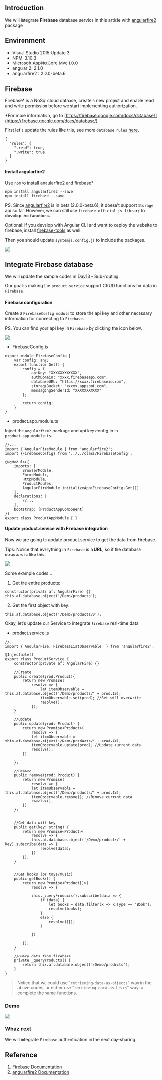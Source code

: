 ## Introduction

We will integrate **Firebase** database service in this article with [angularfire2](https://github.com/angular/angularfire2) package.


## Environment

* Visual Studio 2015 Update 3
* NPM: 3.10.3                                    
* Microsoft.AspNetCore.Mvc 1.0.0
* angular 2: 2.1.0
* angularfire2 : 2.0.0-beta.6


## Firebase

Firebase* is a NoSql cloud databse, create a new project and enable read and write permission before we start implementing authorization.

*For more information, go to [https://firebase.google.com/docs/database/](https://firebase.google.com/docs/database/)

First let's update the rules like this, see more `database rules` [here](https://firebase.google.com/docs/database/security/).

```
{
  "rules": {
    ".read": true,
    ".write": true
  }
}
```


#### Install angularfire2

Use `npm` to install [angularfire2](https://www.npmjs.com/package/angularfire2) and [firebase](https://www.npmjs.com/package/firebase)*

```
npm install angularfire2 --save
npm install firebase --save
```

PS. Since [angularfire2](https://www.npmjs.com/package/angularfire2) is in beta (2.0.0-beta.6), it doesn't support `Storage` api so far. However, we can still use `firebase official js library` to develop the functions.
 
Optional: If you develop with Angular CLI and want to deploy the website to firebase, install [firebase-tools](https://www.npmjs.com/package/firebase-tools) as well.

Then you should update `systemjs.config.js` to include the packages.

![](https://4.bp.blogspot.com/-ec0Xoyvl9Zc/WGQ5dNgLIzI/AAAAAAAAEDM/xE6ExZrtskI_QhwrS_3ckmcepsz1Q7_pgCLcB/s1600/image001.png)



## Integrate Firebase database

We will update the sample codes in [Day13 – Sub-routing](http://ithelp.ithome.com.tw/articles/10187589).

Our goal is making the `product.service` support CRUD functions for data in `Firebase`.


#### Firebase configuration

Create a `FirebaseConfig module` to store the api key and other necessary information for connecting to `Firebase`.

PS. You can find your api key in `Firebase` by clicking the icon below.

![](https://4.bp.blogspot.com/-1aOverzKmMQ/WGQ559bh3XI/AAAAAAAAEDQ/EiZYHM3K6WMPYXj3rvbK_bp_X5rNKPdxwCLcB/s1600/image002.png)


* FirebaseConfig.ts

```
export module FirebaseConfig {
    var config: any;
    export function Get() {
        config = {
            apiKey: "XXXXXXXXXXXX",
            authDomain: "xxxx.firebaseapp.com",
            databaseURL: "https://xxxx.firebaseio.com",
            storageBucket: "xxxxx.appspot.com",
            messagingSenderId: "XXXXXXXXXXX"
        };

        return config;
    }
}
```

* product.app.module.ts

Inject the `angularfire2` package and api key config in to `product.app.module.ts`.

```
//...
import { AngularFireModule } from 'angularfire2';
import {FirebaseConfig} from '../../class/FirebaseConfig';

@NgModule({
    imports: [
        BrowserModule,
        FormsModule,
        HttpModule,
        ProductRoutes,
        AngularFireModule.initializeApp(FirebaseConfig.Get())
    ],
    declarations: [
        //...
    ],
    bootstrap: [ProductAppComponent]
})
export class ProductAppModule { }
```

#### Update product.service with Firebase integration

Now we are going to update product.service to get the data from Firebase.

Tips:
Notice that everything in `Firebase` is a **URL**, so if the database structure is like this,

![](https://1.bp.blogspot.com/-6uD8as4zViA/WGQ6Nq-XqII/AAAAAAAAEDY/DDAgywze0AsyxsT-oe3lAue7gbMYC5QygCLcB/s1600/image003.png)


Some example codes...

1. Get the entire products:

```
constructor(private af: AngularFire) {}
this.af.database.object('/Demo/products');
```

2. Get the first object with key:

```
this.af.database.object('/Demo/products/0');
```

Okay, let's update our Service to integrate `Firebase` real-time data.

* product.service.ts

```
//...
import { AngularFire, FirebaseListObservable  } from 'angularfire2';

@Injectable()
export class ProductService {
    constructor(private af: AngularFire) {}

    //Create
    public create(prod:Product){
        return new Promise(
            resolve => {
                let itemObservable = this.af.database.object('/Demo/products/' + prod.Id);
                itemObservable.set(prod); //Set will overwrite
                resolve();
            });
    }

    //Update
    public update(prod: Product) {
        return new Promise<Product>(
            resolve => {
            let itemObservable = this.af.database.object('/Demo/products/' + prod.Id);
            itemObservable.update(prod); //Update current data
            resolve();
        })

    };

    //Remove
    public remove(prod: Product) {
        return new Promise(
            resolve => {
            let itemObservable = this.af.database.object('/Demo/products/' + prod.Id);
            itemObservable.remove(); //Remove current data
            resolve();
        })
    };


    //Get data with key
    public get(key: string) {
        return new Promise<Product>(
            resolve => {
            this.af.database.object('/Demo/products/' + key).subscribe(data => {
                resolve(data);
            })
        });
    }
   

    //Get books (or toys/music)
    public getBooks() {
        return new Promise<Product[]>(
            resolve => {

            this._queryProducts().subscribe(data => {
                if (data) {
                    let books = data.filter(x => x.Type == "Book");
                    resolve(books);
                }
                else {
                    resolve([]);
                }

            })

        });
    }
   
    //Query data from firebase
    private _queryProducts() {
        return this.af.database.object('/Demo/products');
    }
}
```

> Notice that we could use "`retrieving-data-as-objects`" way in the above codes, or either use "`retrieving-data-as-lists`" way to complete the same functions.


### Demo

![](https://3.bp.blogspot.com/-wsIydtYtirw/WGQ6lsCnV7I/AAAAAAAAEDg/GtwTVs_EXSssREyamzZQ4xA7IH2EXDKcwCLcB/s1600/image004.gif)



### Whaz next

We will integrate `Firebase` authentication in the next day-sharing.


## Reference

1. [Firebase Documentation](https://firebase.google.com/docs/)
2. [angularfire2 Documentation](https://github.com/angular/angularfire2/tree/master/docs)

